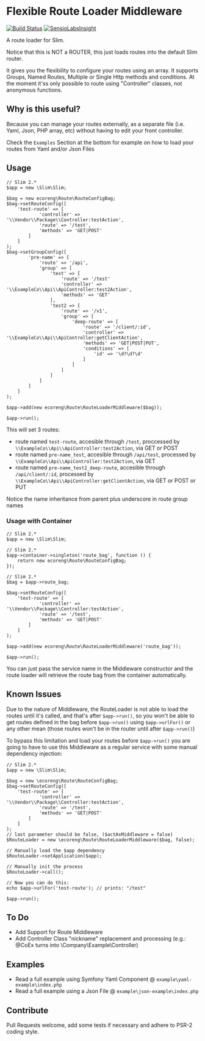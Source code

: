Flexible Route Loader Middleware
=======================
[![Build Status](https://travis-ci.org/ecoreng/FlexibleRouteLoader.svg)](https://travis-ci.org/ecoreng/FlexibleRouteLoader) [![SensioLabsInsight](https://insight.sensiolabs.com/projects/0f7d4aa7-f480-46dc-b9dc-a6191bfab8f5/mini.png)](https://insight.sensiolabs.com/projects/0f7d4aa7-f480-46dc-b9dc-a6191bfab8f5)

A route loader for Slim.

Notice that this is NOT a ROUTER, this just loads routes into the default Slim router.

It gives you the flexibility to configure your routes using an array. It supports
Groups, Named Routes, Multiple or Single Http methods and conditions. At the moment
it'ss only possible to route using "Controller" classes, not anonymous functions.


## Why is this useful? ##

Because you can manage your routes externally, as a separate file (i.e. Yaml, Json, PHP array, etc) without
having to edit your front controller.

Check the ``Examples`` Section at the bottom for example on how to load your routes from Yaml and/or Json Files


## Usage ##
```
// Slim 2.*
$app = new \Slim\Slim;

$bag = new ecoreng\Route\RouteConfigBag;
$bag->setRouteConfig([
    'test-route' => [
            'controller' => '\\Vendor\\Package\\Controller:testAction',
            'route' => '/test',
            'methods' => 'GET|POST'
        ]
    ]
);
$bag->setGroupConfig([
        'pre-name' => [
            'route' => '/api',
            'group' => [
                'test' => [
                    'route' => '/test'
                    'controller' => '\\ExampleCo\\Api\\ApiController:test2Action',
                    'methods' => 'GET'
                ],
                'test2 => [
                    'route' => '/v1',
                    'group' => [
                        'deep-route' => [
                            'route' => '/client/:id',
                            'controller' => '\\ExampleCo\\Api\\ApiController:getClientAction',
                            'methods' => 'GET|POST|PUT',
                            'conditions' => [
                                'id' => '\d?\d?\d'
                            ]
                        ]
                    ]
                ]
            ]
        ]
    ]
);

$app->add(new ecoreng\Route\RouteLoaderMiddleware($bag));

$app->run();

```
This will set 3 routes:
 - route named ``test-route``, accesible through ``/test``, proccessed by ``\\ExampleCo\\Api\\ApiController:test2Action``, via GET or POST
 - route named ``pre-name_test``, accesible through ``/api/test``, processed by ``\\ExampleCo\\Api\\ApiController:test2Action``, via GET
 - route named ``pre-name_test2_deep-route``, accesible through ``/api/client/:id``, processed by ``\\ExampleCo\\Api\\ApiController:getClientAction``, via GET or POST or PUT

Notice the name inheritance from parent plus underscore in route group names


### Usage with Container ###

```
// Slim 2.*
$app = new \Slim\Slim;

// Slim 2.*
$app->container->singleton('route_bag', function () {
    return new ecoreng\Route\RouteConfigBag;
});

// Slim 2.*
$bag = $app->route_bag;

$bag->setRouteConfig([
    'test-route' => [
            'controller' => '\\Vendor\\Package\\Controller:testAction',
            'route' => '/test',
            'methods' => 'GET|POST'
        ]
    ]
);

$app->add(new ecoreng\Route\RouteLoaderMiddleware('route_bag'));

$app->run();
```
You can just pass the service name in the Middleware constructor and the route loader will retrieve the route bag from
the container automatically.


## Known Issues ##
Due to the nature of Middleware, the RouteLoader is not able to load the routes
until it's called, and that's after ``$app->run()``, so you won't be able to get
routes defined in the bag before ``$app->run()`` using ``$app->urlFor()`` or any
other mean (those routes won't be in the router until after ``$app->run()``)

To bypass this limitation and load your routes before ``$app->run()`` you are going to have
to use this Middleware as a regular service with some manual dependency injection:

```
// Slim 2.*
$app = new \Slim\Slim;

$bag = new \ecoreng\Route\RouteConfigBag;
$bag->setRouteConfig([
    'test-route' => [
            'controller' => '\\Vendor\\Package\\Controller:testAction',
            'route' => '/test',
            'methods' => 'GET|POST'
        ]
    ]
);
// last parameter should be false, ($actAsMiddleware = false)
$RouteLoader = new \ecoreng\Route\RouteLoaderMiddleware($bag, false);

// Manually load the $app dependency
$RouteLoader->setApplication($app);

// Manually init the process
$RouteLoader->call();

// Now you can do this:
echo $app->urlFor('test-route'); // prints: "/test"

$app->run();
```

## To Do ##
- Add Support for Route Middleware
- Add Controller Class "nickname" replacement and processing (e.g.: @CoEx turns into \Company\Example\Controller)


## Examples ##
- Read a full example using Symfony Yaml Component @ ``example\yaml-example\index.php``
- Read a full example using a Json File @ ``example\json-example\index.php``

## Contribute ##
Pull Requests welcome, add some tests if necessary and adhere to PSR-2 coding style.
